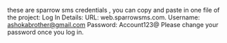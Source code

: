 these are sparrow sms credentials , you can copy and paste in one file of the project: Log In Details:
URL: web.sparrowsms.com.
Username: ashokabrother@gmail.com
Password: Account123@
Please change your password once you log in.